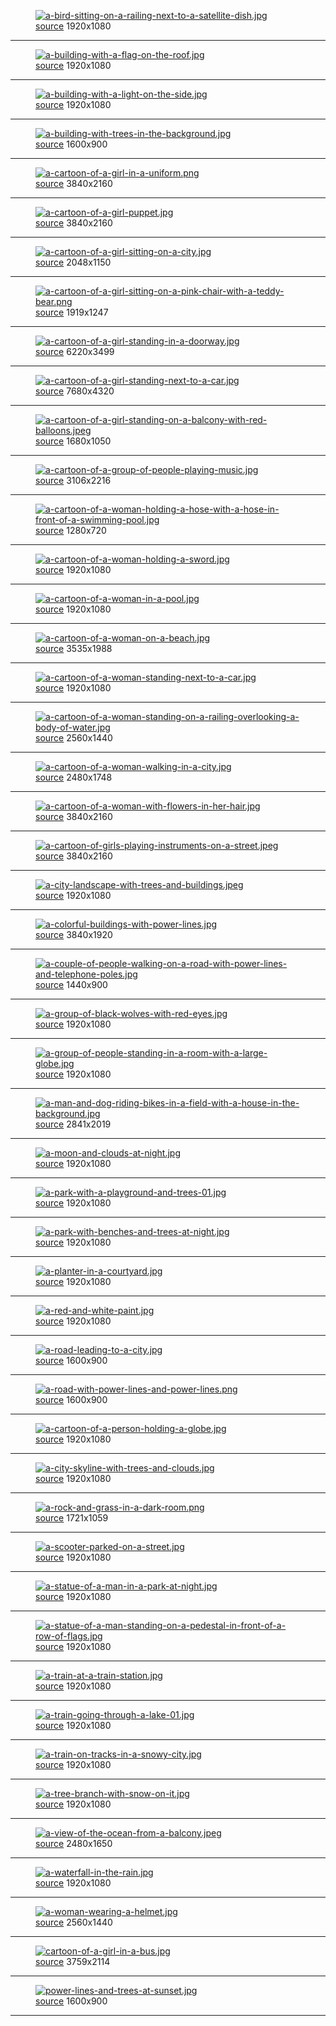
<figure>
    <a href="a-bird-sitting-on-a-railing-next-to-a-satellite-dish.jpg"><img alt="a-bird-sitting-on-a-railing-next-to-a-satellite-dish.jpg" src="a-bird-sitting-on-a-railing-next-to-a-satellite-dish.jpg"></a>
    <figcaption>
        <a href="https://github.com/dharmx/walls/blob/main/anime/a_bird_sitting_on_a_railing_next_to_a_satellite_dish.jpg">source</a>
        1920x1080
    </figcaption>
</figure>
<hr>
            
<figure>
    <a href="a-building-with-a-flag-on-the-roof.jpg"><img alt="a-building-with-a-flag-on-the-roof.jpg" src="a-building-with-a-flag-on-the-roof.jpg"></a>
    <figcaption>
        <a href="https://github.com/dharmx/walls/blob/main/anime/a_building_with_a_flag_on_the_roof.jpg">source</a>
        1920x1080
    </figcaption>
</figure>
<hr>
            
<figure>
    <a href="a-building-with-a-light-on-the-side.jpg"><img alt="a-building-with-a-light-on-the-side.jpg" src="a-building-with-a-light-on-the-side.jpg"></a>
    <figcaption>
        <a href="https://github.com/dharmx/walls/blob/main/anime/a_building_with_a_light_on_the_side.jpg">source</a>
        1920x1080
    </figcaption>
</figure>
<hr>
            
<figure>
    <a href="a-building-with-trees-in-the-background.jpg"><img alt="a-building-with-trees-in-the-background.jpg" src="a-building-with-trees-in-the-background.jpg"></a>
    <figcaption>
        <a href="https://github.com/dharmx/walls/blob/main/anime/a_building_with_trees_in_the_background.jpg">source</a>
        1600x900
    </figcaption>
</figure>
<hr>
            
<figure>
    <a href="a-cartoon-of-a-girl-in-a-uniform.png"><img alt="a-cartoon-of-a-girl-in-a-uniform.png" src="a-cartoon-of-a-girl-in-a-uniform.png"></a>
    <figcaption>
        <a href="https://github.com/dharmx/walls/blob/main/anime/a_cartoon_of_a_girl_in_a_uniform.png">source</a>
        3840x2160
    </figcaption>
</figure>
<hr>
            
<figure>
    <a href="a-cartoon-of-a-girl-puppet.jpg"><img alt="a-cartoon-of-a-girl-puppet.jpg" src="a-cartoon-of-a-girl-puppet.jpg"></a>
    <figcaption>
        <a href="https://github.com/dharmx/walls/blob/main/anime/a_cartoon_of_a_girl_puppet.jpg">source</a>
        3840x2160
    </figcaption>
</figure>
<hr>
            
<figure>
    <a href="a-cartoon-of-a-girl-sitting-on-a-city.jpg"><img alt="a-cartoon-of-a-girl-sitting-on-a-city.jpg" src="a-cartoon-of-a-girl-sitting-on-a-city.jpg"></a>
    <figcaption>
        <a href="https://github.com/dharmx/walls/blob/main/anime/a_cartoon_of_a_girl_sitting_on_a_city.jpg">source</a>
        2048x1150
    </figcaption>
</figure>
<hr>
            
<figure>
    <a href="a-cartoon-of-a-girl-sitting-on-a-pink-chair-with-a-teddy-bear.png"><img alt="a-cartoon-of-a-girl-sitting-on-a-pink-chair-with-a-teddy-bear.png" src="a-cartoon-of-a-girl-sitting-on-a-pink-chair-with-a-teddy-bear.png"></a>
    <figcaption>
        <a href="https://github.com/dharmx/walls/blob/main/anime/a_cartoon_of_a_girl_sitting_on_a_pink_chair_with_a_teddy_bear.png">source</a>
        1919x1247
    </figcaption>
</figure>
<hr>
            
<figure>
    <a href="a-cartoon-of-a-girl-standing-in-a-doorway.jpg"><img alt="a-cartoon-of-a-girl-standing-in-a-doorway.jpg" src="a-cartoon-of-a-girl-standing-in-a-doorway.jpg"></a>
    <figcaption>
        <a href="https://github.com/dharmx/walls/blob/main/anime/a_cartoon_of_a_girl_standing_in_a_doorway.jpg">source</a>
        6220x3499
    </figcaption>
</figure>
<hr>
            
<figure>
    <a href="a-cartoon-of-a-girl-standing-next-to-a-car.jpg"><img alt="a-cartoon-of-a-girl-standing-next-to-a-car.jpg" src="a-cartoon-of-a-girl-standing-next-to-a-car.jpg"></a>
    <figcaption>
        <a href="https://github.com/dharmx/walls/blob/main/anime/a_cartoon_of_a_girl_standing_next_to_a_car.jpg">source</a>
        7680x4320
    </figcaption>
</figure>
<hr>
            
<figure>
    <a href="a-cartoon-of-a-girl-standing-on-a-balcony-with-red-balloons.jpeg"><img alt="a-cartoon-of-a-girl-standing-on-a-balcony-with-red-balloons.jpeg" src="a-cartoon-of-a-girl-standing-on-a-balcony-with-red-balloons.jpeg"></a>
    <figcaption>
        <a href="https://github.com/dharmx/walls/blob/main/anime/a_cartoon_of_a_girl_standing_on_a_balcony_with_red_balloons.jpeg">source</a>
        1680x1050
    </figcaption>
</figure>
<hr>
            
<figure>
    <a href="a-cartoon-of-a-group-of-people-playing-music.jpg"><img alt="a-cartoon-of-a-group-of-people-playing-music.jpg" src="a-cartoon-of-a-group-of-people-playing-music.jpg"></a>
    <figcaption>
        <a href="https://github.com/dharmx/walls/blob/main/anime/a_cartoon_of_a_group_of_people_playing_music.jpg">source</a>
        3106x2216
    </figcaption>
</figure>
<hr>
            
<figure>
    <a href="a-cartoon-of-a-woman-holding-a-hose-with-a-hose-in-front-of-a-swimming-pool.jpg"><img alt="a-cartoon-of-a-woman-holding-a-hose-with-a-hose-in-front-of-a-swimming-pool.jpg" src="a-cartoon-of-a-woman-holding-a-hose-with-a-hose-in-front-of-a-swimming-pool.jpg"></a>
    <figcaption>
        <a href="https://github.com/dharmx/walls/blob/main/anime/a_cartoon_of_a_woman_holding_a_hose_with_a_hose_in_front_of_a_swimming_pool.jpg">source</a>
        1280x720
    </figcaption>
</figure>
<hr>
            
<figure>
    <a href="a-cartoon-of-a-woman-holding-a-sword.jpg"><img alt="a-cartoon-of-a-woman-holding-a-sword.jpg" src="a-cartoon-of-a-woman-holding-a-sword.jpg"></a>
    <figcaption>
        <a href="https://github.com/dharmx/walls/blob/main/anime/a_cartoon_of_a_woman_holding_a_sword.jpg">source</a>
        1920x1080
    </figcaption>
</figure>
<hr>
            
<figure>
    <a href="a-cartoon-of-a-woman-in-a-pool.jpg"><img alt="a-cartoon-of-a-woman-in-a-pool.jpg" src="a-cartoon-of-a-woman-in-a-pool.jpg"></a>
    <figcaption>
        <a href="https://github.com/dharmx/walls/blob/main/anime/a_cartoon_of_a_woman_in_a_pool.jpg">source</a>
        1920x1080
    </figcaption>
</figure>
<hr>
            
<figure>
    <a href="a-cartoon-of-a-woman-on-a-beach.jpg"><img alt="a-cartoon-of-a-woman-on-a-beach.jpg" src="a-cartoon-of-a-woman-on-a-beach.jpg"></a>
    <figcaption>
        <a href="https://github.com/dharmx/walls/blob/main/anime/a_cartoon_of_a_woman_on_a_beach.jpg">source</a>
        3535x1988
    </figcaption>
</figure>
<hr>
            
<figure>
    <a href="a-cartoon-of-a-woman-standing-next-to-a-car.jpg"><img alt="a-cartoon-of-a-woman-standing-next-to-a-car.jpg" src="a-cartoon-of-a-woman-standing-next-to-a-car.jpg"></a>
    <figcaption>
        <a href="https://github.com/dharmx/walls/blob/main/anime/a_cartoon_of_a_woman_standing_next_to_a_car.jpg">source</a>
        1920x1080
    </figcaption>
</figure>
<hr>
            
<figure>
    <a href="a-cartoon-of-a-woman-standing-on-a-railing-overlooking-a-body-of-water.jpg"><img alt="a-cartoon-of-a-woman-standing-on-a-railing-overlooking-a-body-of-water.jpg" src="a-cartoon-of-a-woman-standing-on-a-railing-overlooking-a-body-of-water.jpg"></a>
    <figcaption>
        <a href="https://github.com/dharmx/walls/blob/main/anime/a_cartoon_of_a_woman_standing_on_a_railing_overlooking_a_body_of_water.jpg">source</a>
        2560x1440
    </figcaption>
</figure>
<hr>
            
<figure>
    <a href="a-cartoon-of-a-woman-walking-in-a-city.jpg"><img alt="a-cartoon-of-a-woman-walking-in-a-city.jpg" src="a-cartoon-of-a-woman-walking-in-a-city.jpg"></a>
    <figcaption>
        <a href="https://github.com/dharmx/walls/blob/main/anime/a_cartoon_of_a_woman_walking_in_a_city.jpg">source</a>
        2480x1748
    </figcaption>
</figure>
<hr>
            
<figure>
    <a href="a-cartoon-of-a-woman-with-flowers-in-her-hair.jpg"><img alt="a-cartoon-of-a-woman-with-flowers-in-her-hair.jpg" src="a-cartoon-of-a-woman-with-flowers-in-her-hair.jpg"></a>
    <figcaption>
        <a href="https://github.com/dharmx/walls/blob/main/anime/a_cartoon_of_a_woman_with_flowers_in_her_hair.jpg">source</a>
        3840x2160
    </figcaption>
</figure>
<hr>
            
<figure>
    <a href="a-cartoon-of-girls-playing-instruments-on-a-street.jpeg"><img alt="a-cartoon-of-girls-playing-instruments-on-a-street.jpeg" src="a-cartoon-of-girls-playing-instruments-on-a-street.jpeg"></a>
    <figcaption>
        <a href="https://github.com/dharmx/walls/blob/main/anime/a_cartoon_of_girls_playing_instruments_on_a_street.jpeg">source</a>
        3840x2160
    </figcaption>
</figure>
<hr>
            
<figure>
    <a href="a-city-landscape-with-trees-and-buildings.jpeg"><img alt="a-city-landscape-with-trees-and-buildings.jpeg" src="a-city-landscape-with-trees-and-buildings.jpeg"></a>
    <figcaption>
        <a href="https://github.com/dharmx/walls/blob/main/anime/a_city_landscape_with_trees_and_buildings.jpeg">source</a>
        1920x1080
    </figcaption>
</figure>
<hr>
            
<figure>
    <a href="a-colorful-buildings-with-power-lines.jpg"><img alt="a-colorful-buildings-with-power-lines.jpg" src="a-colorful-buildings-with-power-lines.jpg"></a>
    <figcaption>
        <a href="https://github.com/dharmx/walls/blob/main/anime/a_colorful_buildings_with_power_lines.jpg">source</a>
        3840x1920
    </figcaption>
</figure>
<hr>
            
<figure>
    <a href="a-couple-of-people-walking-on-a-road-with-power-lines-and-telephone-poles.jpg"><img alt="a-couple-of-people-walking-on-a-road-with-power-lines-and-telephone-poles.jpg" src="a-couple-of-people-walking-on-a-road-with-power-lines-and-telephone-poles.jpg"></a>
    <figcaption>
        <a href="https://github.com/dharmx/walls/blob/main/anime/a_couple_of_people_walking_on_a_road_with_power_lines_and_telephone_poles.jpg">source</a>
        1440x900
    </figcaption>
</figure>
<hr>
            
<figure>
    <a href="a-group-of-black-wolves-with-red-eyes.jpg"><img alt="a-group-of-black-wolves-with-red-eyes.jpg" src="a-group-of-black-wolves-with-red-eyes.jpg"></a>
    <figcaption>
        <a href="https://github.com/dharmx/walls/blob/main/anime/a_group_of_black_wolves_with_red_eyes.jpg">source</a>
        1920x1080
    </figcaption>
</figure>
<hr>
            
<figure>
    <a href="a-group-of-people-standing-in-a-room-with-a-large-globe.jpg"><img alt="a-group-of-people-standing-in-a-room-with-a-large-globe.jpg" src="a-group-of-people-standing-in-a-room-with-a-large-globe.jpg"></a>
    <figcaption>
        <a href="https://github.com/dharmx/walls/blob/main/anime/a_group_of_people_standing_in_a_room_with_a_large_globe.jpg">source</a>
        1920x1080
    </figcaption>
</figure>
<hr>
            
<figure>
    <a href="a-man-and-dog-riding-bikes-in-a-field-with-a-house-in-the-background.jpg"><img alt="a-man-and-dog-riding-bikes-in-a-field-with-a-house-in-the-background.jpg" src="a-man-and-dog-riding-bikes-in-a-field-with-a-house-in-the-background.jpg"></a>
    <figcaption>
        <a href="https://github.com/dharmx/walls/blob/main/anime/a_man_and_dog_riding_bikes_in_a_field_with_a_house_in_the_background.jpg">source</a>
        2841x2019
    </figcaption>
</figure>
<hr>
            
<figure>
    <a href="a-moon-and-clouds-at-night.jpg"><img alt="a-moon-and-clouds-at-night.jpg" src="a-moon-and-clouds-at-night.jpg"></a>
    <figcaption>
        <a href="https://github.com/dharmx/walls/blob/main/anime/a_moon_and_clouds_at_night.jpg">source</a>
        1920x1080
    </figcaption>
</figure>
<hr>
            
<figure>
    <a href="a-park-with-a-playground-and-trees-01.jpg"><img alt="a-park-with-a-playground-and-trees-01.jpg" src="a-park-with-a-playground-and-trees-01.jpg"></a>
    <figcaption>
        <a href="https://github.com/dharmx/walls/blob/main/anime/a_park_with_a_playground_and_trees_01.jpg">source</a>
        1920x1080
    </figcaption>
</figure>
<hr>
            
<figure>
    <a href="a-park-with-benches-and-trees-at-night.jpg"><img alt="a-park-with-benches-and-trees-at-night.jpg" src="a-park-with-benches-and-trees-at-night.jpg"></a>
    <figcaption>
        <a href="https://github.com/dharmx/walls/blob/main/anime/a_park_with_benches_and_trees_at_night.jpg">source</a>
        1920x1080
    </figcaption>
</figure>
<hr>
            
<figure>
    <a href="a-planter-in-a-courtyard.jpg"><img alt="a-planter-in-a-courtyard.jpg" src="a-planter-in-a-courtyard.jpg"></a>
    <figcaption>
        <a href="https://github.com/dharmx/walls/blob/main/anime/a_planter_in_a_courtyard.jpg">source</a>
        1920x1080
    </figcaption>
</figure>
<hr>
            
<figure>
    <a href="a-red-and-white-paint.jpg"><img alt="a-red-and-white-paint.jpg" src="a-red-and-white-paint.jpg"></a>
    <figcaption>
        <a href="https://github.com/dharmx/walls/blob/main/anime/a_red_and_white_paint.jpg">source</a>
        1920x1080
    </figcaption>
</figure>
<hr>
            
<figure>
    <a href="a-road-leading-to-a-city.jpg"><img alt="a-road-leading-to-a-city.jpg" src="a-road-leading-to-a-city.jpg"></a>
    <figcaption>
        <a href="https://github.com/dharmx/walls/blob/main/anime/a_road_leading_to_a_city.jpg">source</a>
        1600x900
    </figcaption>
</figure>
<hr>
            
<figure>
    <a href="a-road-with-power-lines-and-power-lines.png"><img alt="a-road-with-power-lines-and-power-lines.png" src="a-road-with-power-lines-and-power-lines.png"></a>
    <figcaption>
        <a href="https://github.com/dharmx/walls/blob/main/anime/a_road_with_power_lines_and_power_lines.png">source</a>
        1600x900
    </figcaption>
</figure>
<hr>
            
<figure>
    <a href="a-cartoon-of-a-person-holding-a-globe.jpg"><img alt="a-cartoon-of-a-person-holding-a-globe.jpg" src="a-cartoon-of-a-person-holding-a-globe.jpg"></a>
    <figcaption>
        <a href="https://github.com/dharmx/walls/blob/main/anime/a_cartoon_of_a_person_holding_a_globe.jpg">source</a>
        1920x1080
    </figcaption>
</figure>
<hr>
            
<figure>
    <a href="a-city-skyline-with-trees-and-clouds.jpg"><img alt="a-city-skyline-with-trees-and-clouds.jpg" src="a-city-skyline-with-trees-and-clouds.jpg"></a>
    <figcaption>
        <a href="https://github.com/dharmx/walls/blob/main/anime/a_city_skyline_with_trees_and_clouds.jpg">source</a>
        1920x1080
    </figcaption>
</figure>
<hr>
            
<figure>
    <a href="a-rock-and-grass-in-a-dark-room.png"><img alt="a-rock-and-grass-in-a-dark-room.png" src="a-rock-and-grass-in-a-dark-room.png"></a>
    <figcaption>
        <a href="https://github.com/dharmx/walls/blob/main/anime/a_rock_and_grass_in_a_dark_room.png">source</a>
        1721x1059
    </figcaption>
</figure>
<hr>
            
<figure>
    <a href="a-scooter-parked-on-a-street.jpg"><img alt="a-scooter-parked-on-a-street.jpg" src="a-scooter-parked-on-a-street.jpg"></a>
    <figcaption>
        <a href="https://github.com/dharmx/walls/blob/main/anime/a_scooter_parked_on_a_street.jpg">source</a>
        1920x1080
    </figcaption>
</figure>
<hr>
            
<figure>
    <a href="a-statue-of-a-man-in-a-park-at-night.jpg"><img alt="a-statue-of-a-man-in-a-park-at-night.jpg" src="a-statue-of-a-man-in-a-park-at-night.jpg"></a>
    <figcaption>
        <a href="https://github.com/dharmx/walls/blob/main/anime/a_statue_of_a_man_in_a_park_at_night.jpg">source</a>
        1920x1080
    </figcaption>
</figure>
<hr>
            
<figure>
    <a href="a-statue-of-a-man-standing-on-a-pedestal-in-front-of-a-row-of-flags.jpg"><img alt="a-statue-of-a-man-standing-on-a-pedestal-in-front-of-a-row-of-flags.jpg" src="a-statue-of-a-man-standing-on-a-pedestal-in-front-of-a-row-of-flags.jpg"></a>
    <figcaption>
        <a href="https://github.com/dharmx/walls/blob/main/anime/a_statue_of_a_man_standing_on_a_pedestal_in_front_of_a_row_of_flags.jpg">source</a>
        1920x1080
    </figcaption>
</figure>
<hr>
            
<figure>
    <a href="a-train-at-a-train-station.jpg"><img alt="a-train-at-a-train-station.jpg" src="a-train-at-a-train-station.jpg"></a>
    <figcaption>
        <a href="https://github.com/dharmx/walls/blob/main/anime/a_train_at_a_train_station.jpg">source</a>
        1920x1080
    </figcaption>
</figure>
<hr>
            
<figure>
    <a href="a-train-going-through-a-lake-01.jpg"><img alt="a-train-going-through-a-lake-01.jpg" src="a-train-going-through-a-lake-01.jpg"></a>
    <figcaption>
        <a href="https://github.com/dharmx/walls/blob/main/anime/a_train_going_through_a_lake_01.jpg">source</a>
        1920x1080
    </figcaption>
</figure>
<hr>
            
<figure>
    <a href="a-train-on-tracks-in-a-snowy-city.jpg"><img alt="a-train-on-tracks-in-a-snowy-city.jpg" src="a-train-on-tracks-in-a-snowy-city.jpg"></a>
    <figcaption>
        <a href="https://github.com/dharmx/walls/blob/main/anime/a_train_on_tracks_in_a_snowy_city.jpg">source</a>
        1920x1080
    </figcaption>
</figure>
<hr>
            
<figure>
    <a href="a-tree-branch-with-snow-on-it.jpg"><img alt="a-tree-branch-with-snow-on-it.jpg" src="a-tree-branch-with-snow-on-it.jpg"></a>
    <figcaption>
        <a href="https://github.com/dharmx/walls/blob/main/anime/a_tree_branch_with_snow_on_it.jpg">source</a>
        1920x1080
    </figcaption>
</figure>
<hr>
            
<figure>
    <a href="a-view-of-the-ocean-from-a-balcony.jpeg"><img alt="a-view-of-the-ocean-from-a-balcony.jpeg" src="a-view-of-the-ocean-from-a-balcony.jpeg"></a>
    <figcaption>
        <a href="https://github.com/dharmx/walls/blob/main/anime/a_view_of_the_ocean_from_a_balcony.jpeg">source</a>
        2480x1650
    </figcaption>
</figure>
<hr>
            
<figure>
    <a href="a-waterfall-in-the-rain.jpg"><img alt="a-waterfall-in-the-rain.jpg" src="a-waterfall-in-the-rain.jpg"></a>
    <figcaption>
        <a href="https://github.com/dharmx/walls/blob/main/anime/a_waterfall_in_the_rain.jpg">source</a>
        1920x1080
    </figcaption>
</figure>
<hr>
            
<figure>
    <a href="a-woman-wearing-a-helmet.jpg"><img alt="a-woman-wearing-a-helmet.jpg" src="a-woman-wearing-a-helmet.jpg"></a>
    <figcaption>
        <a href="https://github.com/dharmx/walls/blob/main/anime/a_woman_wearing_a_helmet.jpg">source</a>
        2560x1440
    </figcaption>
</figure>
<hr>
            
<figure>
    <a href="cartoon-of-a-girl-in-a-bus.jpg"><img alt="cartoon-of-a-girl-in-a-bus.jpg" src="cartoon-of-a-girl-in-a-bus.jpg"></a>
    <figcaption>
        <a href="https://github.com/dharmx/walls/blob/main/anime/cartoon_of_a_girl_in_a_bus.jpg">source</a>
        3759x2114
    </figcaption>
</figure>
<hr>
            
<figure>
    <a href="power-lines-and-trees-at-sunset.jpg"><img alt="power-lines-and-trees-at-sunset.jpg" src="power-lines-and-trees-at-sunset.jpg"></a>
    <figcaption>
        <a href="https://github.com/dharmx/walls/blob/main/anime/power_lines_and_trees_at_sunset.jpg">source</a>
        1600x900
    </figcaption>
</figure>
<hr>
            